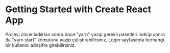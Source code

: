 # Getting Started with Create React App

Projeyi clone ladıktan sonra önce "yarn" yazıp gerekli paketleri indirip sonra da "yarn start" komutunu yazıp çalıştırabilirsiniz.
Login sayfasında herhangi bir kullanıcı adı/şifre girebilirsiniz.
